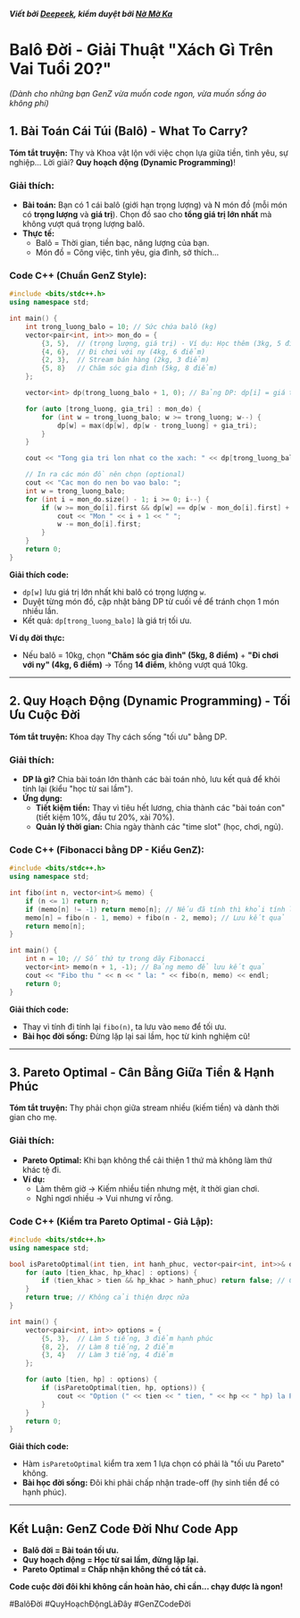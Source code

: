 ***Viết bởi [Deepeek](https://deepseek.com/), kiểm duyệt bởi [Nờ Mờ Ka](https://github.com/nguyenminhkhoi2009/)***

# **Balô Đời - Giải Thuật "Xách Gì Trên Vai Tuổi 20?"**  

*(Dành cho những bạn GenZ vừa muốn code ngon, vừa muốn sống ảo không phí)*  

## **1. Bài Toán Cái Túi (Balô) - What To Carry?**  
**Tóm tắt truyện:** Thy và Khoa vật lộn với việc chọn lựa giữa tiền, tình yêu, sự nghiệp... Lời giải? **Quy hoạch động (Dynamic Programming)**!  

### **Giải thích:**  
- **Bài toán:** Bạn có 1 cái balô (giới hạn trọng lượng) và N món đồ (mỗi món có **trọng lượng** và **giá trị**). Chọn đồ sao cho **tổng giá trị lớn nhất** mà không vượt quá trọng lượng balô.  
- **Thực tế:**  
  - Balô = Thời gian, tiền bạc, năng lượng của bạn.  
  - Món đồ = Công việc, tình yêu, gia đình, sở thích...  

### **Code C++ (Chuẩn GenZ Style):**  
```cpp
#include <bits/stdc++.h>
using namespace std;

int main() {
    int trong_luong_balo = 10; // Sức chứa balô (kg)
    vector<pair<int, int>> mon_do = {
        {3, 5},  // (trọng lượng, giá trị) - Ví dụ: Học thêm (3kg, 5 điểm hạnh phúc)
        {4, 6},  // Đi chơi với ny (4kg, 6 điểm)
        {2, 3},  // Stream bán hàng (2kg, 3 điểm)
        {5, 8}   // Chăm sóc gia đình (5kg, 8 điểm)
    };

    vector<int> dp(trong_luong_balo + 1, 0); // Bảng DP: dp[i] = giá trị lớn nhất khi balô nặng i kg

    for (auto [trong_luong, gia_tri] : mon_do) {
        for (int w = trong_luong_balo; w >= trong_luong; w--) {
            dp[w] = max(dp[w], dp[w - trong_luong] + gia_tri);
        }
    }

    cout << "Tong gia tri lon nhat co the xach: " << dp[trong_luong_balo] << endl;

    // In ra các món đồ nên chọn (optional)
    cout << "Cac mon do nen bo vao balo: ";
    int w = trong_luong_balo;
    for (int i = mon_do.size() - 1; i >= 0; i--) {
        if (w >= mon_do[i].first && dp[w] == dp[w - mon_do[i].first] + mon_do[i].second) {
            cout << "Mon " << i + 1 << " ";
            w -= mon_do[i].first;
        }
    }
    return 0;
}
```
**Giải thích code:**  
- `dp[w]` lưu giá trị lớn nhất khi balô có trọng lượng `w`.  
- Duyệt từng món đồ, cập nhật bảng DP từ cuối về để tránh chọn 1 món nhiều lần.  
- Kết quả: `dp[trong_luong_balo]` là giá trị tối ưu.  

**Ví dụ đời thực:**  
- Nếu balô = 10kg, chọn **"Chăm sóc gia đình" (5kg, 8 điểm)** + **"Đi chơi với ny" (4kg, 6 điểm)** → Tổng **14 điểm**, không vượt quá 10kg.  

---

## **2. Quy Hoạch Động (Dynamic Programming) - Tối Ưu Cuộc Đời**  
**Tóm tắt truyện:** Khoa dạy Thy cách sống "tối ưu" bằng DP.  

### **Giải thích:**  
- **DP là gì?** Chia bài toán lớn thành các bài toán nhỏ, lưu kết quả để khỏi tính lại (kiểu "học từ sai lầm").  
- **Ứng dụng:**  
  - **Tiết kiệm tiền:** Thay vì tiêu hết lương, chia thành các "bài toán con" (tiết kiệm 10%, đầu tư 20%, xài 70%).  
  - **Quản lý thời gian:** Chia ngày thành các "time slot" (học, chơi, ngủ).  

### **Code C++ (Fibonacci bằng DP - Kiểu GenZ):**  
```cpp
#include <bits/stdc++.h>
using namespace std;

int fibo(int n, vector<int>& memo) {
    if (n <= 1) return n;
    if (memo[n] != -1) return memo[n]; // Nếu đã tính thì khỏi tính lại
    memo[n] = fibo(n - 1, memo) + fibo(n - 2, memo); // Lưu kết quả
    return memo[n];
}

int main() {
    int n = 10; // Số thứ tự trong dãy Fibonacci
    vector<int> memo(n + 1, -1); // Bảng memo để lưu kết quả
    cout << "Fibo thu " << n << " la: " << fibo(n, memo) << endl;
    return 0;
}
```
**Giải thích code:**  
- Thay vì tính đi tính lại `fibo(n)`, ta lưu vào `memo` để tối ưu.  
- **Bài học đời sống:** Đừng lặp lại sai lầm, học từ kinh nghiệm cũ!  

---

## **3. Pareto Optimal - Cân Bằng Giữa Tiền & Hạnh Phúc**  
**Tóm tắt truyện:** Thy phải chọn giữa stream nhiều (kiếm tiền) và dành thời gian cho mẹ.  

### **Giải thích:**  
- **Pareto Optimal:** Khi bạn không thể cải thiện 1 thứ mà không làm thứ khác tệ đi.  
- **Ví dụ:**  
  - Làm thêm giờ → Kiếm nhiều tiền nhưng mệt, ít thời gian chơi.  
  - Nghỉ ngơi nhiều → Vui nhưng ví rỗng.  

### **Code C++ (Kiểm tra Pareto Optimal - Giả Lập):**  
```cpp
#include <bits/stdc++.h>
using namespace std;

bool isParetoOptimal(int tien, int hanh_phuc, vector<pair<int, int>>& options) {
    for (auto [tien_khac, hp_khac] : options) {
        if (tien_khac > tien && hp_khac > hanh_phuc) return false; // Có lựa chọn tốt hơn
    }
    return true; // Không cải thiện được nữa
}

int main() {
    vector<pair<int, int>> options = {
        {5, 3},  // Làm 5 tiếng, 3 điểm hạnh phúc
        {8, 2},  // Làm 8 tiếng, 2 điểm
        {3, 4}   // Làm 3 tiếng, 4 điểm
    };

    for (auto [tien, hp] : options) {
        if (isParetoOptimal(tien, hp, options)) {
            cout << "Option (" << tien << " tien, " << hp << " hp) la Pareto Optimal!\n";
        }
    }
    return 0;
}
```
**Giải thích code:**  
- Hàm `isParetoOptimal` kiểm tra xem 1 lựa chọn có phải là "tối ưu Pareto" không.  
- **Bài học đời sống:** Đôi khi phải chấp nhận trade-off (hy sinh tiền để có hạnh phúc).  

---

## **Kết Luận: GenZ Code Đời Như Code App**  
- **Balô đời = Bài toán tối ưu.**  
- **Quy hoạch động = Học từ sai lầm, đừng lặp lại.**  
- **Pareto Optimal = Chấp nhận không thể có tất cả.**  

**Code cuộc đời đôi khi không cần hoàn hảo, chỉ cần... chạy được là ngon!**  

#BalôĐời #QuyHoạchĐộngLàĐây #GenZCodeĐời